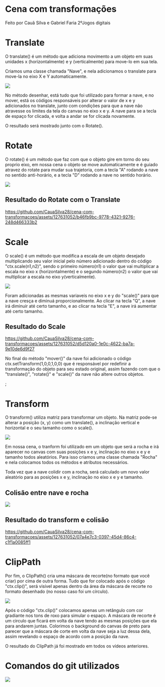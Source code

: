 # Cena com transformações
<p>Feito por Cauã Silva e Gabriel Faria 2ºJogos digitais</p>

# Translate
<p>O translate() é um método que adiciona movimento a um objeto em suas unidades x (horizontalmente) e y (verticalmente) para move-lo em sua tela.</p>
<p>Criamos uma classe chamada "Nave", e nela adicionamos o translate para move-la no eixo X e Y automaticamente.</p>
<img src='img/translateimg.jpg' />
<p>No método desenhar, está tudo que foi utilizado para formar a nave, e no mover, está os códigos responsáveis por alterar o valor de x e y adicionados no translate, junto com condições para que a nave não atravesse os limites da tela do canvas no eixo x e y. A nave para se a tecla de espaço for clicada, e volta a andar se for clicada novamente.</p>
<p>O resultado será mostrado junto com o Rotate().</p>

# Rotate
<p>O rotate() é um método que faz com que o objeto gire em torno do seu proprio eixo, em nossa cena o objeto se move automaticamente e é guiado atravez do rotate para mudar sua trajetoria, com a tecla "A" rodando a nave no sentido anti-horário, e a tecla "D" rodando a nave no sentido horário.</p>
<img src='img/rotateimg.jpg' />

## Resultado do Rotate com o Translate
https://github.com/CauaSilva28/cena-com-transformacoes/assets/127631052/b46fb9bc-9778-4321-9276-248d466333b2

# Scale 
<p>O scale() é um método que modifica a escala de um objeto desejado multiplicando seu valor inicial pelo número adicionado dentro do código "ctx.scale(n1,n2)", sendo o primeiro número(n1) o valor que vai multiplicar a escala no eixo x (horizontalmente) e o segundo número(n2) o valor que vai multiplicar a escala no eixo y(verticalmente). </p>
<img src='img/scaleimg.jpg' />
<p>Foram adicionadas as mesmas variaveis no eixo x e y do "scale()" para que a nave cresça e diminuá proporcionalmente. Ao clicar na tecla "Q", a nave irá diminuir até certo tamanho, e ao clicar na tecla "E", a nave irá aumentar até certo tamanho.</p>

## Resultado do Scale
https://github.com/CauaSilva28/cena-com-transformacoes/assets/127631052/d5d120a0-1e0c-4622-ba7a-9e10de6d9f27

<p>No final do método "mover()" da nave foi adicionado o código ctx.setTransform(1,0,0,1,0,0) que é responsável por redefinir a transformação do objeto para seu estado original, assim fazendo com que o "translate()", "rotate()" e "scale()" da nave não altere outros objetos.</p>;

# Transform
<p>O transform() utiliza matriz para transformar um objeto. Na matriz pode-se alterar a posição (x, y) como um translate(), a inclinação vertical e horizontal e o seu tamanho como o scale().</p>
<img src='img/transformimg.jpg' />
<p>Em nossa cena, o tranform foi utilizado em um objeto que será a rocha e irá aparecer no canvas com suas posições x e y, inclinação no eixo x e y e tamanho todos aleatórios. Para isso criamos uma classe chamada "Rocha" e nela colocamos todos os métodos e atributos necessários.</p>
<p>Toda vez que a nave colidir com a rocha, será calculado um novo valor aleatório para as posições x e y, inclinação no eixo x e y e tamanho.</p>

## Colisão entre nave e rocha
<img src='img/colisao.jpg' />

## Resultado do transform e colisão
https://github.com/CauaSilva28/cena-com-transformacoes/assets/127631052/07a4e7c3-0397-45d4-86c4-c1f1a0085ff1

# ClipPath
<p>Por fim, o ClipPath() cria uma máscara de recorte(no formato que você criar) por cima de outra forma. Tudo que for colocado após o código "ctx.clip()", será visível apenas dentro da área da máscara de recorte no formato desenhado (no nosso caso foi um círculo).</p>
<img src='img/clipimg.jpg' />
<p>Após o código "ctx.clip()" colocamos apenas um retângulo com cor gradiante nos tons de roxo para simular o espaço. A máscara de recorte é um circulo que ficará em volta da nave tendo as mesmas posições que ela para andarem juntas. Colorimos o background do canvas de preto para parecer que a máscara de corte em volta da nave seja a luz dessa dela, assim revelando o espaço de acordo com a posição da nave.</p>
<p>O resultado do ClipPath já foi mostrado em todos os vídeos anteriores.</p>

# Comandos do git utilizados
<img src='img/git.jpg' />
